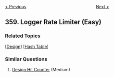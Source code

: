 <!--|This file generated by command(leetcode description); DO NOT EDIT.    |-->
<!--+----------------------------------------------------------------------+-->
<!--|@author    Openset <openset.wang@gmail.com>                           |-->
<!--|@link      https://github.com/openset                                 |-->
<!--|@home      https://github.com/openset/leetcode                        |-->
<!--+----------------------------------------------------------------------+-->

[< Previous](https://github.com/openset/leetcode/tree/master/problems/rearrange-string-k-distance-apart "Rearrange String k Distance Apart")
　　　　　　　　　　　　　　　　
[Next >](https://github.com/openset/leetcode/tree/master/problems/sort-transformed-array "Sort Transformed Array")

## 359. Logger Rate Limiter (Easy)



### Related Topics
  [[Design](https://github.com/openset/leetcode/tree/master/tag/design/README.md)]
  [[Hash Table](https://github.com/openset/leetcode/tree/master/tag/hash-table/README.md)]

### Similar Questions
  1. [Design Hit Counter](https://github.com/openset/leetcode/tree/master/problems/design-hit-counter) (Medium)

